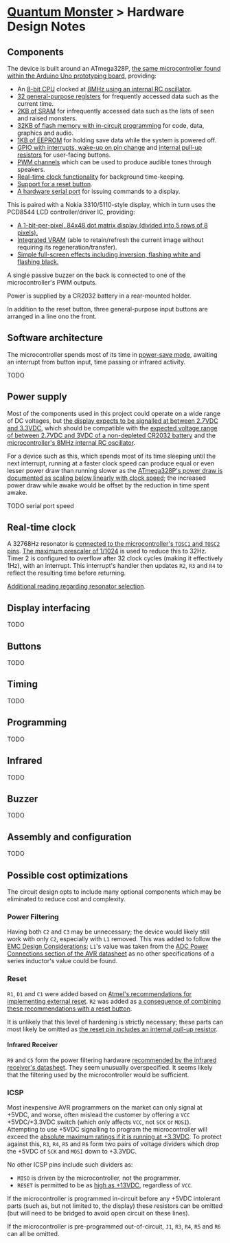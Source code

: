# [Quantum Monster](../readme.md) > Hardware Design Notes

## Components

The device is built around an ATmega328P, [the same microcontroller found within the Arduino Uno prototyping board][1], providing:

- An [8-bit CPU][2] clocked at [8MHz using an internal RC oscillator][3].
- [32 general-purpose registers][2] for frequently accessed data such as the current time.
- [2KB of SRAM][2] for infrequently accessed data such as the lists of seen and raised monsters.
- [32KB of flash memory with in-circuit programming][2] for code, data, graphics and audio.
- [1KB of EEPROM][2] for holding save data while the system is powered off.
- [GPIO with interrupts, wake-up on pin change][2] and [internal pull-up resistors][4] for user-facing buttons.
- [PWM channels][2] which can be used to produce audible tones through speakers.
- [Real-time clock functionality][2] for background time-keeping.
- [Support for a reset button][5].
- [A hardware serial port][5] for issuing commands to a display.

This is paired with a Nokia 3310/5110-style display, which in turn uses the PCD8544 LCD controller/driver IC, providing:

- [A 1-bit-per-pixel, 84x48 dot matrix display (divided into 5 rows of 8 pixels).][6]
- [Integrated VRAM][6] (able to retain/refresh the current image without requiring its regeneration/transfer).
- [Simple full-screen effects including inversion, flashing white and flashing black.][7]

A single passive buzzer on the back is connected to one of the microcontroller's PWM outputs.

Power is supplied by a CR2032 battery in a rear-mounted holder.

In addition to the reset button, three general-purpose input buttons are arranged in a line ono the front.

## Software architecture

The microcontroller spends most of its time in [power-save mode][8], awaiting an interrupt from button input, time passing or infrared activity.

TODO

## Power supply

Most of the components used in this project could operate on a wide range of DC voltages, but [the display expects to be signalled at between 2.7VDC and 3.3VDC][6], which should be compatible with the [expected voltage range of between 2.7VDC and 3VDC of a non-depleted CR2032 battery][9] and the [microcontroller's 8MHz internal RC oscillator][10].

For a device such as this, which spends most of its time sleeping until the next interrupt, running at a faster clock speed can produce equal or even lesser power draw than running slower as the [ATmega328P's power draw is documented as scaling below linearly with clock speed][11]; the increased power draw while awake would be offset by the reduction in time spent awake.

TODO serial port speed

## Real-time clock

A 32768Hz resonator is [connected to the microcontroller's `TOSC1` and `TOSC2` pins][12].  [The maximum prescaler of 1/1024][13] is used to reduce this to 32Hz.  Timer 2 is configured to overflow after 32 clock cycles (making it effectively 1Hz), with an interrupt.  This interrupt's handler then updates `R2`, `R3` and `R4` to reflect the resulting time before returning.

[Additional reading regarding resonator selection][14].

## Display interfacing

TODO

## Buttons

TODO

## Timing

TODO

## Programming

TODO

## Infrared

TODO

## Buzzer

TODO

## Assembly and configuration

TODO

## Possible cost optimizations

The circuit design opts to include many optional components which may be eliminated to reduce cost and complexity.

### Power Filtering

Having both `C2` and `C3` may be unnecessary; the device would likely still work with only `C2`, especially with `L1` removed.  This was added to follow the [EMC Design Considerations][15]; `L1`'s value was taken from the [ADC Power Connections section of the AVR datasheet][16] as no other specifications of a series inductor's value could be found.

### Reset

`R1`, `D1` and `C1` were added based on [Atmel's recommendations for implementing external reset][17].  `R2` was added as [a consequence of combining these recommendations with a reset button][18].

It is unlikely that this level of hardening is strictly necessary; these parts can most likely be omitted as [the reset pin includes an internal pull-up resistor][19].

#### Infrared Receiver

`R9` and `C5` form the power filtering hardware [recommended by the infrared receiver's datasheet][20].  They seem unusually overspecified.  It seems likely that the filtering used by the microcontroller would be sufficient.

### ICSP

Most inexpensive AVR programmers on the market can only signal at +5VDC, and worse, often mislead the customer by offering a `VCC` +5VDC/+3.3VDC switch (which only affects `VCC`, not `SCK` or `MOSI`).  Attempting to use +5VDC signalling to program the microcontroller will exceed the [absolute maximum ratings if it is running at +3.3VDC][21]. To protect against this, `R3`, `R4`, `R5` and `R6` form two pairs of voltage dividers which drop the +5VDC of `SCK` and `MOSI` down to +3.3VDC.

No other ICSP pins include such dividers as:

- `MISO` is driven by the microcontroller, not the programmer.
- `RESET` is permitted to be as [high as +13VDC][21], regardless of `VCC`.

If the microcontroller is programmed in-circuit before any +5VDC intolerant parts (such as, but not limited to, the display) these resistors can be omitted (but will need to be bridged to avoid open circuit on these lines).

If the microcontroller is pre-programmed out-of-circuit, `J1`, `R3`, `R4`, `R5` and `R6` can all be omitted.

[1]: <https://www.arduino.cc/en/pmwiki.php?n=Main/arduinoBoardUno> "Arduino Uno - Overview"
[2]: <https://ww1.microchip.com/downloads/en/DeviceDoc/Atmel-7810-Automotive-Microcontrollers-ATmega328P_Datasheet.pdf> "ATmega328P datasheet, Features"
[3]: <https://ww1.microchip.com/downloads/en/DeviceDoc/Atmel-7810-Automotive-Microcontrollers-ATmega328P_Datasheet.pdf> "ATmega328P datasheet, 8.6 Calibrated Internal RC Oscillator"
[4]: <https://ww1.microchip.com/downloads/en/DeviceDoc/Atmel-7810-Automotive-Microcontrollers-ATmega328P_Datasheet.pdf> "ATmega328P datasheet, 1.1.3 Port B (PB7:0) XTAL1/XTAL2/TOSC1/TOSC2 & 1.1.4 Port C (PC5:0) & 1.1.6 Port D (PD7:0)"
[5]: <https://ww1.microchip.com/downloads/en/DeviceDoc/Atmel-7810-Automotive-Microcontrollers-ATmega328P_Datasheet.pdf> "ATmega328P datasheet, 10.4 External Reset"
[6]: <https://www.sparkfun.com/datasheets/LCD/Monochrome/Nokia5110.pdf> "PCD8544 datasheet, 1 FEATURES"
[7]: <https://www.sparkfun.com/datasheets/LCD/Monochrome/Nokia5110.pdf> "PCD8544 datasheet, 7.5 Display address counter"
[8]: <https://ww1.microchip.com/downloads/en/DeviceDoc/Atmel-7810-Automotive-Microcontrollers-ATmega328P_Datasheet.pdf> "ATmega328P datasheet, 9.1 Sleep Modes"
[9]: <https://data.energizer.com/pdfs/cr2032.pdf> "Energizer CR2032 datasheet, Continuous Discharge Statistics"
[10]: <https://ww1.microchip.com/downloads/en/DeviceDoc/Atmel-7810-Automotive-Microcontrollers-ATmega328P_Datasheet.pdf> "ATmega328P datasheet, 28.4 Speed Grades, Figure 28-1. Maximum Frequency"
[11]: <https://ww1.microchip.com/downloads/en/DeviceDoc/Atmel-7810-Automotive-Microcontrollers-ATmega328P_Datasheet.pdf> "ATmega328P datasheet, 28.3 DC Characteristics"
[12]: <https://ww1.microchip.com/downloads/en/DeviceDoc/Atmel-7810-Automotive-Microcontrollers-ATmega328P_Datasheet.pdf> "ATmega328P datasheet, Figure 8-2. Crystal Oscillator Connections"
[13]: <https://ww1.microchip.com/downloads/en/DeviceDoc/Atmel-7810-Automotive-Microcontrollers-ATmega328P_Datasheet.pdf> "ATmega328P datasheet, 17.10 Timer/Counter Prescaler"
[14]: <http://ww1.microchip.com/downloads/en/Appnotes/AN2648-Selecting_Testing-32KHz-Crystal-Osc-for-AVR-MCUs-00002648B.pdf> "Selecting and Testing 32 KHz Crystal Oscillators for AVR® Microcontrollers"
[15]: <http://ww1.microchip.com/downloads/en/appnotes/atmel-1619-emc-design-considerations_applicationnote_avr040.pdf> "AVR040: EMC Design Considerations, Figure 4-3. Decoupling with Series Inductor"
[16]: <https://ww1.microchip.com/downloads/en/DeviceDoc/Atmel-7810-Automotive-Microcontrollers-ATmega328P_Datasheet.pdf#G1203819> "AVR Instruction Set Manual, Figure 23-9. ADC Power Connections"
[17]: <http://ww1.microchip.com/downloads/en/AppNotes/00002519A.pdf> "AVR® Microcontroller Hardware Design Considerations, Figure 3-1. Recommended Reset Pin Connection"
[18]: <http://ww1.microchip.com/downloads/en/AppNotes/00002519A.pdf> "AVR® Microcontroller Hardware Design Considerations, Figure 3-2. Switch Connection for Reset Pin"
[19]: <https://ww1.microchip.com/downloads/en/DeviceDoc/Atmel-7810-Automotive-Microcontrollers-ATmega328P_Datasheet.pdf> "ATmega328P datasheet, 28.2 DC Characteristics (Continued)"
[20]: <http://www.datasheet-pdf.com/PDF/TL1838-Datasheet-Evercolors-790877> "EVERCOLORS TL1838 Datasheet, Application Circuit"
[21]: <https://ww1.microchip.com/downloads/en/DeviceDoc/Atmel-7810-Automotive-Microcontrollers-ATmega328P_Datasheet.pdf> "ATmega328P datasheet, 28.1 Absolute Maximum Ratings"
